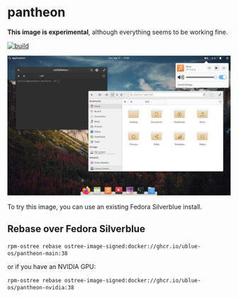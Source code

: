 # pantheon 

**This image is experimental**, although everything seems to be working fine.

[![build](https://github.com/tulilirockz/ublue-pantheon/actions/workflows/build.yml/badge.svg)](https://github.com/tulilirockz/ublue-pantheon/actions/workflows/build.yml)

![Pantheon Desktop Showcase Image](showcase-image.png)

To try this image, you can use an existing Fedora Silverblue install.

## Rebase over Fedora Silverblue

    rpm-ostree rebase ostree-image-signed:docker://ghcr.io/ublue-os/pantheon-main:38

or if you have an NVIDIA GPU:

    rpm-ostree rebase ostree-image-signed:docker://ghcr.io/ublue-os/pantheon-nvidia:38
